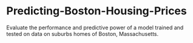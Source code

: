 # Predicting-Boston-Housing-Prices
Evaluate the performance and predictive power of a model trained and tested on data on suburbs homes of Boston, Massachusetts.
